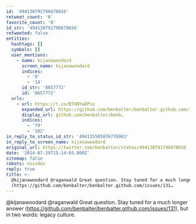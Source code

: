 ```yaml
---
id: '494138791796678656'
retweet_count: '0'
favorite_count: '0'
id_str: '494138791796678656'
retweeted: false
entities:
  hashtags: []
  symbols: []
  user_mentions:
    - name: kijanawoodard
      screen_name: kijanawoodard
      indices:
        - '0'
        - '14'
      id_str: '8657772'
      id: '8657772'
  urls:
    - url: https://t.co/B7UNYwDPix
      expanded_url: https://github.com/benbalter/benbalter.github.com/issues/131
      display_url: github.com/benbalter/benb…
      indices:
        - '79'
        - '102'
in_reply_to_status_id_str: '494135505076776963'
in_reply_to_screen_name: kijanawoodard
original_url: https://twitter.com/benbalter/status/494138791796678656
date: '2014-07-29T15:14:03.000Z'
sitemap: false
robots: noindex
reply: true
title: >-
  @kijanawoodard @raganwald Great question. Stay tuned for a much longer answer
  (https://github.com/benbalter/benbalter.github.com/issues/131…
---
```


@kijanawoodard @raganwald Great question. Stay tuned for a much longer answer (https://github.com/benbalter/benbalter.github.com/issues/131), but in two words: legacy culture.
